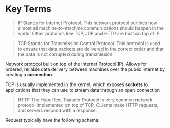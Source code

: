 # Key Terms

> IP
  Stands for  Internet Protocol. This network protocol outlines how almost all machine-to-machine communications should happen
  in the world. Other protocols like TCP,UDP and HTTP are built on top of IP

> TCP
  Stands for Transmission Control Protocol. This protocol is used to ensure that data packets are delivered in the
  correct order and that the data is not corrupted during transmission.

  Network protocol built on top of the Internet Protocol(IP). Allows for ordered, reliable data delivery between machines over the public internet by creating a **connection**.

  TCP is usually implemented in the kernel, which exposes **sockets** to applications that they can use to stream data through an open connection

> HTTP
  The HyperText Transfer Protocol is very common network protocol implemented on top of TCP. CLients make HTTP requests, and servers respond with a response.

  Request typically have the following schema:
  
